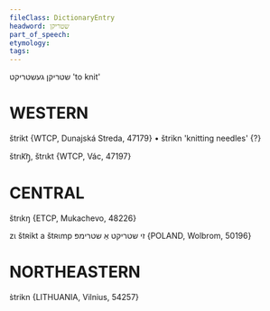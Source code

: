 ```yaml
---
fileClass: DictionaryEntry
headword: שטריקן
part_of_speech: 
etymology: 
tags: 
---
```

שטריקן
געשטריקט
'to knit'

WESTERN
========

štrikt {WTCP, Dunajská Streda, 47179}
	•	štrikn 'knitting needles' {?}

štrɩk͡ŋ̩, štrɩkt {WTCP, Vác, 47197}

CENTRAL
========

štrɩkŋ {ETCP, Mukachevo, 48226}

zɩ štʀikt a štʀɩmp זי שטריקט אַ שטרימפּ {POLAND, Wolbrom, 50196}

NORTHEASTERN
==============

s̀trikn {LITHUANIA, Vilnius, 54257}

